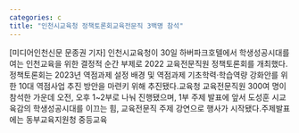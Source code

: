```yaml
---
categories: c
title: "인천시교육청 정책토론회교육전문직 3백명 참석"
---
```

[미디어인천신문 문종권 기자] 인천시교육청이 30일 하버파크호텔에서 학생성공시대를 여는 인천교육을 위한 결정적 순간 부제로 2022 교육전문직원 정책토론회를 개최했다.정책토론회는 2023년 역점과제 설정 배경 및 역점과제 기초학력‧학습역량 강화안를 위한 10대 역점사업 추진 방안을 마련키 위해 추진됐다.교육청 교육전문직원 300여 명이 참석한 가운데 오전, 오후 1~2부로 나눠 진행됐으며, 1부 주제 발표에 앞서 도성훈 시교육감의 학생성공시대를 이끄는 힘, 교육전문직 주제 강연으로 행사가 시작됐다.주제발표에는 동부교육지원청 중등교육